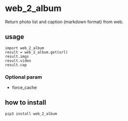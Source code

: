 # web_2_album

Return photo list and caption (markdown format) from web.

## usage

```
import web_2_album
result = web_2_album.get(url)
result.imgs
result.video
result.cap

```

### Optional param
- force_cache

## how to install

`pip3 install web_2_album`